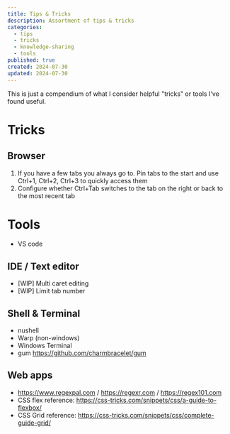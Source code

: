 ```yaml
---
title: Tips & Tricks
description: Assortment of tips & tricks
categories:
  - tips
  - tricks
  - knowledge-sharing
  - tools
published: true
created: 2024-07-30
updated: 2024-07-30
---
```


This is just a compendium of what I consider helpful "tricks" or tools I've found useful.

# Tricks
## Browser
1. If you have a few tabs you always go to. Pin tabs to the start and use Ctrl+1, Ctrl+2, Ctrl+3 to quickly access them
2. Configure whether Ctrl+Tab switches to the tab on the right or back to the most recent tab

# Tools
- VS code

## IDE / Text editor
- [WIP] Multi caret editing
- [WIP] Limit tab number

## Shell & Terminal
- nushell
- Warp (non-windows)
- Windows Terminal
- gum https://github.com/charmbracelet/gum

## Web apps
- https://www.regexpal.com / https://regexr.com / https://regex101.com
- CSS flex reference: https://css-tricks.com/snippets/css/a-guide-to-flexbox/
- CSS Grid reference: https://css-tricks.com/snippets/css/complete-guide-grid/